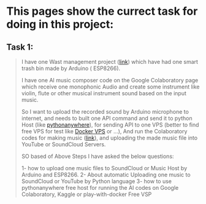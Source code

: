 # This pages show the currect task for doing in this project:

## Task 1:

> I have one Wast management project ([link][1]) which have had one
> smart trash bin made by Arduino ( ESP8266). 
> 
> I have one AI music composer code on the Google Colaboratory page
> which receive one monophonic Audio and create some instrument like
> violin, flute  or other musical instrument sound based on the input
> music. 
> 
> 
> So I want to upload the recorded sound by Arduino microphone to
> internet, and needs to built one API command and send it to python
> Host (like [pythonanywhere][2]), for sending API to one VPS  (better
> to find free VPS for test like [Docker VPS][3] or ...), And run the
> Colaboratory codes for making music ([link][4]), and uploading the
> made music file into YouTube or SoundCloud Servers.
> 
> SO based of Above Steps I have asked the below questions:
> 
> 1- how to upload one music files to SoundCloud or Music Host by
> Arduino and ESP8266. 2- About automatic Uploading one music to
> SoundCloud or YouTube by Python language  3- how to use pythonanywhere
> free host for running the AI codes on Google Colaboratory, Kaggle or
> play-with-docker Free VSP



  [1]: https://elasa2next.medium.com/introducing-the-initial-idea-of-a-project-in-the-field-of-waste-management-through-cyberspace-d888f853b7c0
  [2]: http://%20https://www.pythonanywhere.com/
  [3]: https://labs.play-with-docker.com/
  [4]: https://colab.research.google.com/github/Startup-Data/SatLunNeh/blob/master/AI%20Parts/Music%20Part/ddsp/ddsp/colab/demos/timbre_transfer.ipynb
